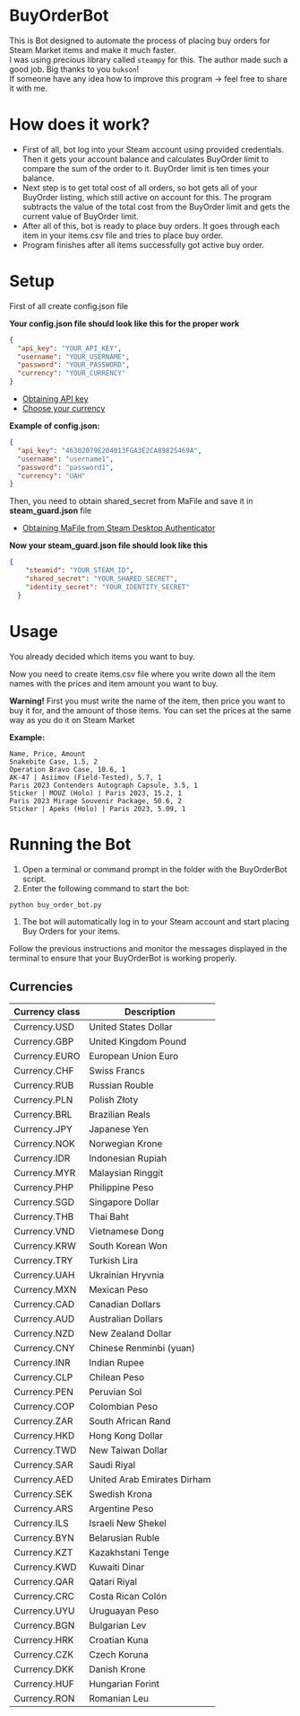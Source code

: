 # BuyOrderBot
This is Bot designed to automate the process of placing buy orders for Steam Market items and make it much faster.\
I was using precious library called `steampy` for this. The author made such a good job. Big thanks to you `bukson`!\
If someone have any idea how to improve this program -> feel free to share it with me.

How does it work?
============
* First of all, bot log into your Steam account using provided credentials. Then it gets your account balance and calculates BuyOrder limit to compare the sum of the order ​​to it. BuyOrder limit is ten times your balance.
* Next step is to get total cost of all orders, so bot gets all of your BuyOrder listing, which still active on account for this. The program subtracts the value of the total cost from the BuyOrder limit and gets the current value of BuyOrder limit.
* After all of this, bot is ready to place buy orders. It goes through each item in your items.csv file and tries to place buy order.
* Program finishes after all items successfully got active buy order.

Setup
============

First of all create config.json file

**Your config.json file should look like this for the proper work**

```json
{
  "api_key": "YOUR_API_KEY",
  "username": "YOUR_USERNAME",
  "password": "YOUR_PASSWORD",
  "currency": "YOUR_CURRENCY"
}
```
* [Obtaining API key](https://steamcommunity.com/dev/apikey)
* [Choose your currency](https://github.com/YESW0RLD/BuyOrderBot/blob/master/README.md#currencies)

**Example of config.json:**
```json
{
  "api_key": "46302079E204013FGA3E2CA89825469A",
  "username": "username1",
  "password": "password1",
  "currency": "UAH"
}
```

Then, you need to obtain shared_secret from MaFile and save it in **steam_guard.json** file
* [Obtaining MaFile from Steam Desktop Authenticator](https://github.com/SteamTimeIdler/stidler/wiki/Getting-your-%27shared_secret%27-code-for-use-with-Auto-Restarter-on-Mobile-Authentication#getting-shared-secret-from-steam-desktop-authenticator-windows)

**Now your steam_guard.json file should look like this**

```json
{
    "steamid": "YOUR_STEAM_ID",
    "shared_secret": "YOUR_SHARED_SECRET",
    "identity_secret": "YOUR_IDENTITY_SECRET"
  }
```
Usage
============
You already decided which items you want to buy.

Now you need to create items.csv file where you write down all the item names with the prices and item amount you want to buy.

**Warning!**
First you must write the name of the item, then price you want to buy it for, and the amount of those items. You can set the prices at the same way as you do it on Steam Market

**Example:**
``` csv
Name, Price, Amount
Snakebite Case, 1.5, 2
Operation Bravo Case, 10.6, 1
AK-47 | Asiimov (Field-Tested), 5.7, 1
Paris 2023 Contenders Autograph Capsule, 3.5, 1
Sticker | MOUZ (Holo) | Paris 2023, 15.2, 1
Paris 2023 Mirage Souvenir Package, 50.6, 2
Sticker | Apeks (Holo) | Paris 2023, 5.09, 1
```

Running the Bot
============
1. Open a terminal or command prompt in the folder with the BuyOrderBot script.
2. Enter the following command to start the bot:

```python
python buy_order_bot.py
```

1. The bot will automatically log in to your Steam account and start placing Buy Orders for your items.

Follow the previous instructions and monitor the messages displayed in the terminal to ensure that your BuyOrderBot is working properly.

Currencies
----------

| Currency class | Description                 |
| ---            | ---                         |
| Currency.USD   | United States Dollar        |
| Currency.GBP   | United Kingdom Pound        |
| Currency.EURO  | European Union Euro         |
| Currency.CHF   | Swiss Francs                |
| Currency.RUB   | Russian Rouble              |
| Currency.PLN   | Polish Złoty                |
| Currency.BRL   | Brazilian Reals             |
| Currency.JPY   | Japanese Yen                |
| Currency.NOK   | Norwegian Krone             |
| Currency.IDR   | Indonesian Rupiah           |
| Currency.MYR   | Malaysian Ringgit           |
| Currency.PHP   | Philippine Peso             |
| Currency.SGD   | Singapore Dollar            |
| Currency.THB   | Thai Baht                   |
| Currency.VND   | Vietnamese Dong             |
| Currency.KRW   | South Korean Won            |
| Currency.TRY   | Turkish Lira                |
| Currency.UAH   | Ukrainian Hryvnia           |
| Currency.MXN   | Mexican Peso                |
| Currency.CAD   | Canadian Dollars            |
| Currency.AUD   | Australian Dollars          |
| Currency.NZD   | New Zealand Dollar          |
| Currency.CNY   | Chinese Renminbi (yuan)     |
| Currency.INR   | Indian Rupee                |
| Currency.CLP   | Chilean Peso                |
| Currency.PEN   | Peruvian Sol                |
| Currency.COP   | Colombian Peso              |
| Currency.ZAR   | South African Rand          |
| Currency.HKD   | Hong Kong Dollar            |
| Currency.TWD   | New Taiwan Dollar           |
| Currency.SAR   | Saudi Riyal                 |
| Currency.AED   | United Arab Emirates Dirham |
| Currency.SEK   | Swedish Krona               |
| Currency.ARS   | Argentine Peso              |
| Currency.ILS   | Israeli New Shekel          |
| Currency.BYN   | Belarusian Ruble            |
| Currency.KZT   | Kazakhstani Tenge           |
| Currency.KWD   | Kuwaiti Dinar               |
| Currency.QAR   | Qatari Riyal                |
| Currency.CRC   | Costa Rican Colón           |
| Currency.UYU   | Uruguayan Peso              |
| Currency.BGN   | Bulgarian Lev               |
| Currency.HRK   | Croatian Kuna               |
| Currency.CZK   | Czech Koruna                |
| Currency.DKK   | Danish Krone                |
| Currency.HUF   | Hungarian Forint            |
| Currency.RON   | Romanian Leu                |